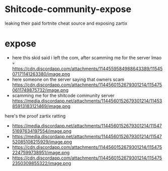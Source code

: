 # Shitcode-community-expose
leaking their paid fortnite cheat source and exposing zartix


# expose
- here this skid said i left the com, after scamming me for the server lmao :skull:
https://cdn.discordapp.com/attachments/1144559584988643389/1154507171141263380/image.png
- here someone on the server saying that owners scam
https://cdn.discordapp.com/attachments/1144560152679301214/1154750611749875732/image.png
- scamming me for the shitcode community server
https://media.discordapp.net/attachments/1144560152679301214/1145385913183121469/image.png


here's the proof zartix ratting
- https://media.discordapp.net/attachments/1144560152679301214/1154751697634197554/image.png
- https://media.discordapp.net/attachments/1144560152679301214/1154752085108215929/image.png
- https://cdn.discordapp.com/attachments/1144560152679301214/1154752247599738951/image.png
- https://cdn.discordapp.com/attachments/1144560152679301214/1154752350309855322/image.png
